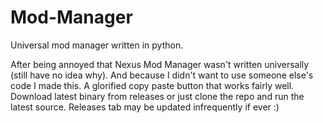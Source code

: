# Mod-Manager
Universal mod manager written in python.

After being annoyed that Nexus Mod Manager wasn't written universally (still have no idea why). And because I didn't want to use someone else's code I made this.
A glorified copy paste button that works fairly well. Download latest binary from releases or just clone the repo and run the latest source. Releases tab may be updated infrequently if ever :)
